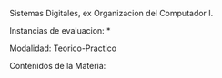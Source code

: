 Sistemas Digitales, ex Organizacion del Computador I.

Instancias de evaluacion:
* 

Modalidad: Teorico-Practico

Contenidos de la Materia:
